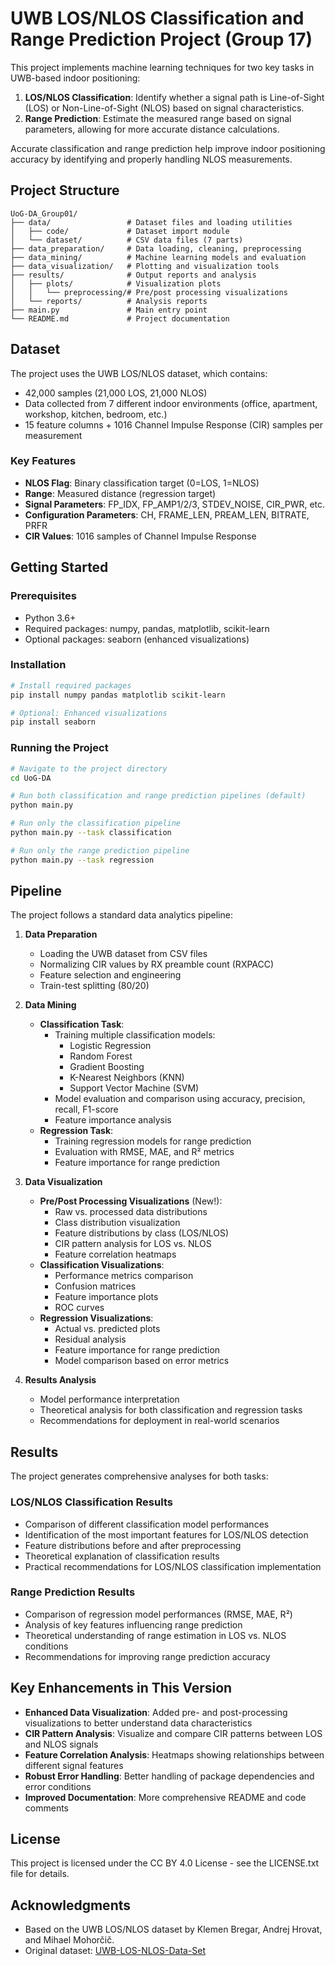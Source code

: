 # UWB LOS/NLOS Classification and Range Prediction Project (Group 17)

This project implements machine learning techniques for two key tasks in UWB-based indoor positioning:

1. **LOS/NLOS Classification**: Identify whether a signal path is Line-of-Sight (LOS) or Non-Line-of-Sight (NLOS) based on signal characteristics.
2. **Range Prediction**: Estimate the measured range based on signal parameters, allowing for more accurate distance calculations.

Accurate classification and range prediction help improve indoor positioning accuracy by identifying and properly handling NLOS measurements.

## Project Structure

```
UoG-DA_Group01/
├── data/                 # Dataset files and loading utilities
│   ├── code/             # Dataset import module
│   └── dataset/          # CSV data files (7 parts)
├── data_preparation/     # Data loading, cleaning, preprocessing
├── data_mining/          # Machine learning models and evaluation
├── data_visualization/   # Plotting and visualization tools
├── results/              # Output reports and analysis
│   ├── plots/            # Visualization plots
│   │   └── preprocessing/# Pre/post processing visualizations
│   └── reports/          # Analysis reports
├── main.py               # Main entry point
└── README.md             # Project documentation
```

## Dataset

The project uses the UWB LOS/NLOS dataset, which contains:
- 42,000 samples (21,000 LOS, 21,000 NLOS)
- Data collected from 7 different indoor environments (office, apartment, workshop, kitchen, bedroom, etc.)
- 15 feature columns + 1016 Channel Impulse Response (CIR) samples per measurement

### Key Features
- **NLOS Flag**: Binary classification target (0=LOS, 1=NLOS)
- **Range**: Measured distance (regression target)
- **Signal Parameters**: FP_IDX, FP_AMP1/2/3, STDEV_NOISE, CIR_PWR, etc.
- **Configuration Parameters**: CH, FRAME_LEN, PREAM_LEN, BITRATE, PRFR
- **CIR Values**: 1016 samples of Channel Impulse Response

## Getting Started

### Prerequisites

- Python 3.6+
- Required packages: numpy, pandas, matplotlib, scikit-learn
- Optional packages: seaborn (enhanced visualizations)

### Installation

```bash
# Install required packages
pip install numpy pandas matplotlib scikit-learn

# Optional: Enhanced visualizations
pip install seaborn
```

### Running the Project

```bash
# Navigate to the project directory
cd UoG-DA

# Run both classification and range prediction pipelines (default)
python main.py

# Run only the classification pipeline
python main.py --task classification

# Run only the range prediction pipeline
python main.py --task regression
```

## Pipeline

The project follows a standard data analytics pipeline:

1. **Data Preparation**
   - Loading the UWB dataset from CSV files
   - Normalizing CIR values by RX preamble count (RXPACC)
   - Feature selection and engineering
   - Train-test splitting (80/20)

2. **Data Mining**
   - **Classification Task**:
     - Training multiple classification models:
       - Logistic Regression
       - Random Forest
       - Gradient Boosting
       - K-Nearest Neighbors (KNN)
       - Support Vector Machine (SVM)
     - Model evaluation and comparison using accuracy, precision, recall, F1-score
     - Feature importance analysis
   - **Regression Task**:
     - Training regression models for range prediction
     - Evaluation with RMSE, MAE, and R² metrics
     - Feature importance for range prediction

3. **Data Visualization**
   - **Pre/Post Processing Visualizations** (New!):
     - Raw vs. processed data distributions
     - Class distribution visualization
     - Feature distributions by class (LOS/NLOS)
     - CIR pattern analysis for LOS vs. NLOS
     - Feature correlation heatmaps
   - **Classification Visualizations**:
     - Performance metrics comparison
     - Confusion matrices
     - Feature importance plots
     - ROC curves
   - **Regression Visualizations**:
     - Actual vs. predicted plots
     - Residual analysis
     - Feature importance for range prediction
     - Model comparison based on error metrics

4. **Results Analysis**
   - Model performance interpretation
   - Theoretical analysis for both classification and regression tasks
   - Recommendations for deployment in real-world scenarios

## Results

The project generates comprehensive analyses for both tasks:

### LOS/NLOS Classification Results
- Comparison of different classification model performances
- Identification of the most important features for LOS/NLOS detection
- Feature distributions before and after preprocessing
- Theoretical explanation of classification results
- Practical recommendations for LOS/NLOS classification implementation

### Range Prediction Results
- Comparison of regression model performances (RMSE, MAE, R²)
- Analysis of key features influencing range prediction
- Theoretical understanding of range estimation in LOS vs. NLOS conditions
- Recommendations for improving range prediction accuracy

## Key Enhancements in This Version

- **Enhanced Data Visualization**: Added pre- and post-processing visualizations to better understand data characteristics
- **CIR Pattern Analysis**: Visualize and compare CIR patterns between LOS and NLOS signals
- **Feature Correlation Analysis**: Heatmaps showing relationships between different signal features
- **Robust Error Handling**: Better handling of package dependencies and error conditions
- **Improved Documentation**: More comprehensive README and code comments

## License

This project is licensed under the CC BY 4.0 License - see the LICENSE.txt file for details.

## Acknowledgments

- Based on the UWB LOS/NLOS dataset by Klemen Bregar, Andrej Hrovat, and Mihael Mohorčič.
- Original dataset: [UWB-LOS-NLOS-Data-Set](https://github.com/ewine-project/UWB-LOS-NLOS-Data-Set)
